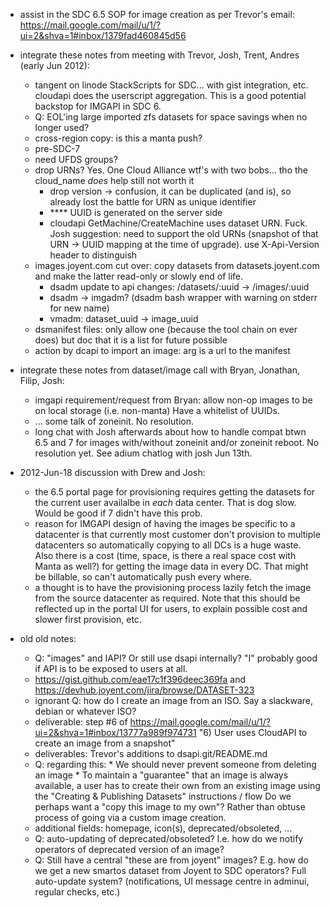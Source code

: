 - assist in the SDC 6.5 SOP for image creation as per
  Trevor's email: https://mail.google.com/mail/u/1/?ui=2&shva=1#inbox/1379fad460845d56

- integrate these notes from meeting with Trevor, Josh, Trent, Andres (early Jun 2012):
    - tangent on linode StackScripts for SDC... with gist integration, etc.
      cloudapi does the userscript aggregation. This is a good potential
      backstop for IMGAPI in SDC 6.
    - Q: EOL'ing large imported zfs datasets for space savings when no longer
      used?
    - cross-region copy: is this a manta push?
    - pre-SDC-7
    - need UFDS groups?
    - drop URNs?  Yes. One Cloud Alliance wtf's with two bobs... tho the cloud_name *does* help
      still not worth it
        - drop version -> confusion, it can be duplicated (and is), so already
          lost the battle for URN as unique identifier
        - **** UUID is generated on the server side
        - cloudapi GetMachine/CreateMachine uses dataset URN. Fuck.
          Josh suggestion: need to support the old URNs (snapshot of that
          URN -> UUID mapping at the time of upgrade).
          use X-Api-Version header to distinguish
    - images.joyent.com cut over: copy datasets from datasets.joyent.com and
      make the latter read-only or slowly end of life.
        - dsadm update to api changes: /datasets/:uuid -> /images/:uuid
        - dsadm -> imgadm?  (dsadm bash wrapper with warning on stderr for new name)
        - vmadm: dataset_uuid -> image_uuid
    - dsmanifest files: only allow one (because the tool chain on ever does) but doc that it is a list
      for future possible
    - action by dcapi to import an image: arg is a url to the manifest

- integrate these notes from dataset/image call with Bryan, Jonathan, Filip, Josh:
    - imgapi requirement/request from Bryan: allow non-op images to be on local
      storage (i.e. non-manta) Have a whitelist of UUIDs.
    - ... some talk of zoneinit. No resolution.
    - long chat with Josh afterwards about how to handle compat btwn 6.5 and 7
      for images with/without zoneinit and/or zoneinit reboot. No resolution
      yet. See adium chatlog with josh Jun 13th.

- 2012-Jun-18 discussion with Drew and Josh:
    - the 6.5 portal page for provisioning requires getting the datasets for
      the current user availalbe in *each* data center. That is dog slow. Would
      be good if 7 didn't have this prob.
    - reason for IMGAPI design of having the images be specific to a datacenter
      is that currently most customer don't provision to multiple datacenters
      so automatically copying to all DCs is a huge waste. Also there is a cost
      (time, space, is there a real space cost with Manta as well?) for getting
      the image data in every DC. That might be billable, so can't automatically
      push every where.
    - a thought is to have the provisioning process lazily fetch the image from
      the source datacenter as required. Note that this should be reflected up
      in the portal UI for users, to explain possible cost and slower first
      provision, etc.

- old old notes:
    - Q: "images" and IAPI? Or still use dsapi internally?
      "I" probably good if API is to be exposed to users at all.
    - https://gist.github.com/eae17c1f396deec369fa and
      https://devhub.joyent.com/jira/browse/DATASET-323
    - ignorant Q: how do I create an image from an ISO. Say a slackware, debian
      or whatever ISO?
    - deliverable: step #6 of https://mail.google.com/mail/u/1/?ui=2&shva=1#inbox/13777a989f974731
      "6) User uses CloudAPI to create an image from a snapshot"
    - deliverables: Trevor's additions to dsapi.git/README.md
    - Q: regarding this:
            * We should never prevent someone from deleting an image
            * To maintain a "guarantee" that an image is always available, a user has
              to create their own from an existing image using the "Creating & Publishing
              Datasets" instructions / flow
      Do we perhaps want a "copy this image to my own"? Rather than obtuse
      process of going via a custom image creation.
    - additional fields: homepage, icon(s), deprecated/obsoleted, ...
    - Q: auto-updating of deprecated/obsoleted? I.e. how do we notify operators
      of deprecated version of an image?
    - Q: Still have a central "these are from joyent" images? E.g. how do we get
      a new smartos dataset from Joyent to SDC operators? Full auto-update
      system? (notifications, UI message centre in adminui, regular checks,
      etc.)
